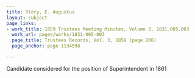 ```yaml
---
title: Story, E. Augustus
layout: subject
page_links:
- work_title: 1859 Trustees Meeting Minutes, Volume 3, 1831.005.003
  work_url: pages/works/1831-005-003
  page_title: Trustees Records, Vol. 3, 1859 (page 206)
  page_anchor: page-1134598

---
```

<p>Candidate considered for the position of Superintendent in 1861</p>